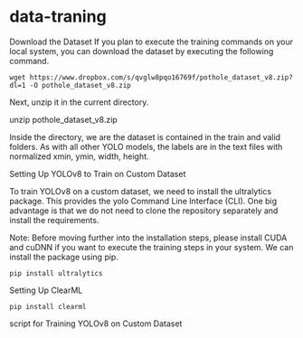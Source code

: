 # data-traning

Download the Dataset
If you plan to execute the training commands on your local system, you can download the dataset by executing the following command.



````
wget https://www.dropbox.com/s/qvglw8pqo16769f/pothole_dataset_v8.zip?dl=1 -O pothole_dataset_v8.zip
````

Next, unzip it in the current directory.

unzip pothole_dataset_v8.zip

Inside the directory, we are the dataset is contained in the train and valid folders. As with all other YOLO models, the labels are in the text files with normalized xmin, ymin, width, height.

Setting Up YOLOv8 to Train on Custom Dataset


To train YOLOv8 on a custom dataset, we need to install the ultralytics package. This provides the yolo Command Line Interface (CLI). One big advantage is that we do not need to clone the repository separately and install the requirements.

Note: Before moving further into the installation steps, please install CUDA and cuDNN if you want to execute the training steps in your system.
We can install the package using pip.

````
pip install ultralytics
````

Setting Up ClearML

````
pip install clearml
````


script for Training YOLOv8 on Custom Dataset



